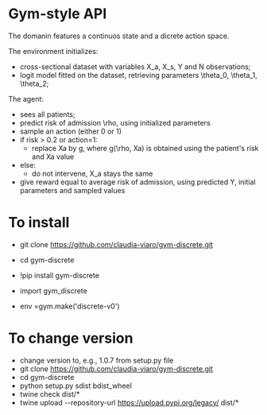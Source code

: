 # Gym-style API

The domanin features a continuos state and a dicrete action space.

The environment initializes:
- cross-sectional dataset with variables X_a, X_s, Y and N observations;
- logit model fitted on the dataset, retrieving parameters \theta_0, \theta_1, \theta_2;

The agent: 
- sees all patients;
- predict risk of admission \rho, using initialized parameters
- sample an action (either 0 or 1)
- if risk > 0.2 or action=1:
  - replace Xa by g, where g(\rho, Xa) is obtained using the patient's risk and Xa value
- else:
  - do not intervene, X_a stays the same
- give reward equal to average risk of admission, using predicted Y, initial parameters and sampled values


# To install
- git clone https://github.com/claudia-viaro/gym-discrete.git
- cd gym-discrete

- !pip install gym-discrete
- import gym_discrete
- env =gym.make('discrete-v0')

# To change version
- change version to, e.g., 1.0.7 from setup.py file
- git clone https://github.com/claudia-viaro/gym-discrete.git
- cd gym-discrete
- python setup.py sdist bdist_wheel
- twine check dist/*
- twine upload --repository-url https://upload.pypi.org/legacy/ dist/*
